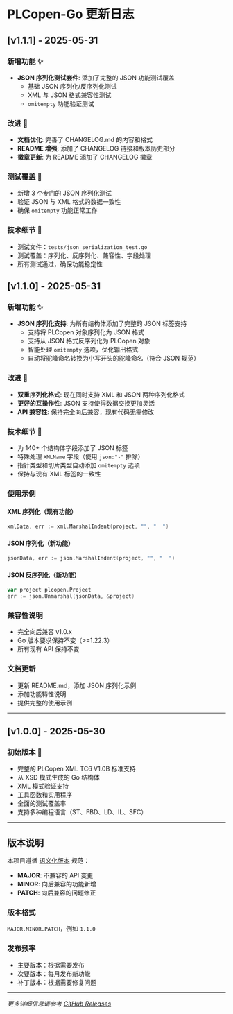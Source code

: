 # PLCopen-Go 更新日志

## [v1.1.1] - 2025-05-31

### 新增功能 ✨
- **JSON 序列化测试套件**: 添加了完整的 JSON 功能测试覆盖
  - 基础 JSON 序列化/反序列化测试
  - XML 与 JSON 格式兼容性测试
  - `omitempty` 功能验证测试

### 改进 🚀
- **文档优化**: 完善了 CHANGELOG.md 的内容和格式
- **README 增强**: 添加了 CHANGELOG 链接和版本历史部分
- **徽章更新**: 为 README 添加了 CHANGELOG 徽章

### 测试覆盖 🧪
- 新增 3 个专门的 JSON 序列化测试
- 验证 JSON 与 XML 格式的数据一致性
- 确保 `omitempty` 功能正常工作

### 技术细节 🔧
- 测试文件：`tests/json_serialization_test.go`
- 测试覆盖：序列化、反序列化、兼容性、字段处理
- 所有测试通过，确保功能稳定性

## [v1.1.0] - 2025-05-31

### 新增功能 ✨
- **JSON 序列化支持**: 为所有结构体添加了完整的 JSON 标签支持
  - 支持将 PLCopen 对象序列化为 JSON 格式
  - 支持从 JSON 格式反序列化为 PLCopen 对象
  - 智能处理 `omitempty` 选项，优化输出格式
  - 自动将驼峰命名转换为小写开头的驼峰命名（符合 JSON 规范）

### 改进 🚀
- **双重序列化格式**: 现在同时支持 XML 和 JSON 两种序列化格式
- **更好的互操作性**: JSON 支持使得数据交换更加灵活
- **API 兼容性**: 保持完全向后兼容，现有代码无需修改

### 技术细节 🔧
- 为 140+ 个结构体字段添加了 JSON 标签
- 特殊处理 `XMLName` 字段（使用 `json:"-"` 排除）
- 指针类型和切片类型自动添加 `omitempty` 选项
- 保持与现有 XML 标签的一致性

### 使用示例

#### XML 序列化（现有功能）
```go
xmlData, err := xml.MarshalIndent(project, "", "  ")
```

#### JSON 序列化（新功能）
```go
jsonData, err := json.MarshalIndent(project, "", "  ")
```

#### JSON 反序列化（新功能）
```go
var project plcopen.Project
err := json.Unmarshal(jsonData, &project)
```

### 兼容性说明
- 完全向后兼容 v1.0.x
- Go 版本要求保持不变（>=1.22.3）
- 所有现有 API 保持不变

### 文档更新
- 更新 README.md，添加 JSON 序列化示例
- 添加功能特性说明
- 提供完整的使用示例

---

## [v1.0.0] - 2025-05-30

### 初始版本 🎉
- 完整的 PLCopen XML TC6 V1.0B 标准支持
- 从 XSD 模式生成的 Go 结构体
- XML 模式验证支持
- 工具函数和实用程序
- 全面的测试覆盖率
- 支持多种编程语言（ST、FBD、LD、IL、SFC）

---

## 版本说明

本项目遵循 [语义化版本](https://semver.org/lang/zh-CN/) 规范：

- **MAJOR**: 不兼容的 API 变更
- **MINOR**: 向后兼容的功能新增
- **PATCH**: 向后兼容的问题修正

### 版本格式
`MAJOR.MINOR.PATCH`，例如 `1.1.0`

### 发布频率
- 主要版本：根据需要发布
- 次要版本：每月发布新功能
- 补丁版本：根据需要修复问题

---

*更多详细信息请参考 [GitHub Releases](https://github.com/suifei/plcopen-go/releases)*
